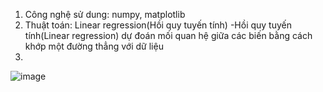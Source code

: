1. Công nghệ sử dung: numpy, matplotlib
2. Thuật toán: Linear regression(Hồi quy tuyến tính)
-Hồi quy tuyến tính(Linear regression) dự đoán mối quan hệ giữa các biến bằng cách khớp một đường thẳng với dữ liệu
3.
![image](https://github.com/user-attachments/assets/96da3398-9b41-4f19-a5ae-00c4ec855d47)
